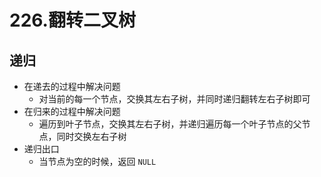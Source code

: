 # 226.翻转二叉树

## 递归
* 在递去的过程中解决问题
    * 对当前的每一个节点，交换其左右子树，并同时递归翻转左右子树即可
* 在归来的过程中解决问题
    * 遍历到叶子节点，交换其左右子树，并递归遍历每一个叶子节点的父节点，同时交换左右子树
* 递归出口
    * 当节点为空的时候，返回 `NULL` 